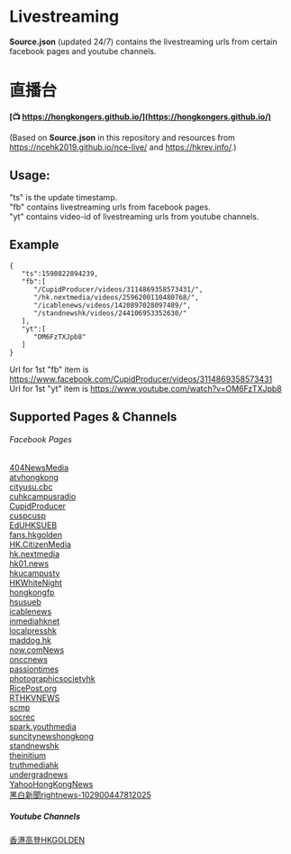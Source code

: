 # Livestreaming
**Source.json** (updated 24/7) contains the livestreaming urls from certain facebook pages and youtube channels.

# 直播台
**[:tv: https://hongkongers.github.io/](https://hongkongers.github.io/)**  
  
(Based on **Source.json** in this repository and resources from https://ncehk2019.github.io/nce-live/ and https://hkrev.info/.)  

## Usage:
"ts" is the update timestamp.  
"fb" contains livestreaming urls from facebook pages.  
"yt" contains video-id of livestreaming urls from youtube channels.  

## Example
```
{
   "ts":1590822894239,
   "fb":[
      "/CupidProducer/videos/3114869358573431/",
      "/hk.nextmedia/videos/2596200110480768/",
      "/icablenews/videos/1420897028097489/",
      "/standnewshk/videos/244106953352630/"
   ],
   "yt":[
      "OM6FzTXJpb8"
   ]
}
```
Url for 1st "fb" item is https://www.facebook.com/CupidProducer/videos/3114869358573431  
Url for 1st "yt" item is https://www.youtube.com/watch?v=OM6FzTXJpb8  

## Supported Pages & Channels
###### Facebook Pages
[404NewsMedia](https://www.facebook.com/黑白新聞rightnews-102900447812025/)  
[atvhongkong](https://www.facebook.com/atvhongkong/)  
[cityusu.cbc](https://www.facebook.com/cityusu.cbc/)  
[cuhkcampusradio](https://www.facebook.com/cuhkcampusradio/)  
[CupidProducer](https://www.facebook.com/CupidProducer/)  
[cuspcusp](https://www.facebook.com/cuspcusp/)  
[EdUHKSUEB](https://www.facebook.com/EdUHKSUEB/)  
[fans.hkgolden](https://www.facebook.com/fans.hkgolden/)  
[HK.CitizenMedia](https://www.facebook.com/HK.CitizenMedia/)  
[hk.nextmedia](https://www.facebook.com/hk.nextmedia/)  
[hk01.news](https://www.facebook.com/hk01.news/)  
[hkucampustv](https://www.facebook.com/hkucampustv/)  
[HKWhiteNight](https://www.facebook.com/HKWhiteNight/)  
[hongkongfp](https://www.facebook.com/hongkongfp/)  
[hsusueb](https://www.facebook.com/hsusueb/)  
[icablenews](https://www.facebook.com/icablenews/)  
[inmediahknet](https://www.facebook.com/inmediahknet/)  
[localpresshk](https://www.facebook.com/localpresshk/)  
[maddog.hk](https://www.facebook.com/maddog.hk/)  
[now.comNews](https://www.facebook.com/now.comNews/)  
[onccnews](https://www.facebook.com/onccnews/)  
[passiontimes](https://www.facebook.com/passiontimes/)  
[photographicsocietyhk](https://www.facebook.com/photographicsocietyhk/)  
[RicePost.org](https://www.facebook.com/RicePost.org/)  
[RTHKVNEWS](https://www.facebook.com/RTHKVNEWS/)  
[scmp](https://www.facebook.com/scmp/)  
[socrec](https://www.facebook.com/socrec/)  
[spark.youthmedia](https://www.facebook.com/spark.youthmedia/)  
[suncitynewshongkong](https://www.facebook.com/suncitynewshongkong/)  
[standnewshk](https://www.facebook.com/standnewshk/)  
[theinitium](https://www.facebook.com/theinitium/)  
[truthmediahk](https://www.facebook.com/truthmediahk/)  
[undergradnews](https://www.facebook.com/undergradnews/)  
[YahooHongKongNews](https://www.facebook.com/YahooHongKongNews/)  
[黑白新聞rightnews-102900447812025](https://www.facebook.com/黑白新聞rightnews-102900447812025/)  

##### Youtube Channels
[香港高登HKGOLDEN](https://www.youtube.com/channel/UCqW3mEQePc3LwyumDnzv4sA)  
